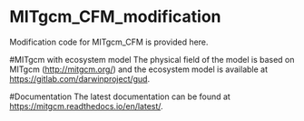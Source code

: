 # MITgcm_CFM_modification
Modification code for MITgcm_CFM is provided here.

#MITgcm with ecosystem model
The physical field of the model is based on MITgcm (http://mitgcm.org/) and the ecosystem model is available at https://gitlab.com/darwinproject/gud.

#Documentation
The latest documentation can be found at https://mitgcm.readthedocs.io/en/latest/.
